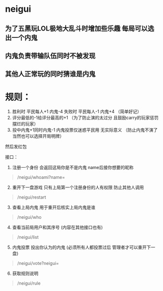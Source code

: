 # neigui
## 为了五黑玩LOL极地大乱斗时增加些乐趣 每局可以选出一个内鬼
## 内鬼负责带输队伍同时不被发现
## 其他人正常玩的同时猜谁是内鬼

# 规则：
1. 胜利时 平民每人+1 内鬼-4
   失败时 平民每人-1 内鬼+4 （简单好记）
2. 评分最低的-1给评分最高的+1 （为了防止演的太过分 且鼓励carry的玩家惩罚摆烂的玩家）
3. 投中内鬼+1同时内鬼-1 内鬼投票仅迷惑平民用 无实际意义 （防止内鬼不演了 当然也可以选择开局明牌）

然后发红包

接口：
1. 注册一个身份 会返回这局你是不是内鬼 name后接你想要的昵称
> /neigui/whoami?name=   
2. 重开下一盘游戏 只有上局第一个注册身份的人有权限 防止其他人调用
> /neigui/restart
3. 查看上局内鬼 用于重开后核实上局内鬼是谁
> /neigui/who
4. 查看当前局用户和其序号 (内容在其他接口也有)
> /neigui/list
5. 内鬼投票 投出你认为的内鬼 (必须所有人都投票过后 管理者才可以重开下一盘)
> /neigui/vote?neigui=
6. 获取规则说明
> /neigui/rule
